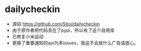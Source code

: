 # dailycheckin
- 源自 https://github.com/Sitoi/dailycheckin
- 由于原作者把代码丢在了pypi，所以有了这个自用库
- 已修复小米运动 
- 更换了重要通知的api为本issues，我这不会放什么广告请放心。
